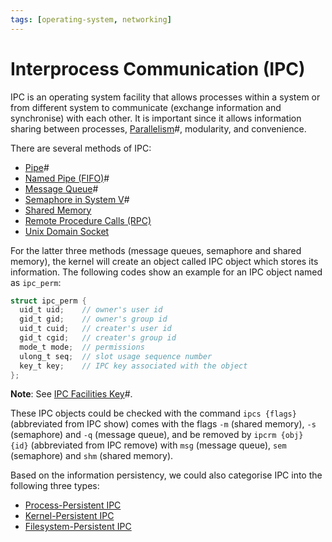 ```yaml
---
tags: [operating-system, networking]
---
```


# Interprocess Communication (IPC)

IPC is an operating system facility that allows processes within a system or
from different system to communicate (exchange information and synchronise) with
each other. It is important since it allows information sharing between
processes, [Parallelism](202202011808.md)#, modularity, and convenience.

There are several methods of IPC:
- [Pipe](202210280908.md)#
- [Named Pipe (FIFO)](202211080915.md)#
- [Message Queue](202212071258.md)#
- [Semaphore in System V](202212071928.md)#
- [Shared Memory](202302251019.md)
- [Remote Procedure Calls (RPC)](202302161128.md)
- [Unix Domain Socket](202303232001.md)

For the latter three methods (message queues, semaphore and shared memory), the
kernel will create an object called IPC object which stores its information. The
following codes show an example for an IPC object named as `ipc_perm`:

```c
struct ipc_perm {
  uid_t uid;    // owner's user id
  gid_t gid;    // owner's group id
  uid_t cuid;   // creater's user id
  gid_t cgid;   // creater's group id
  mode_t mode;  // permissions
  ulong_t seq;  // slot usage sequence number
  key_t key;    // IPC key associated with the object
};
```

**Note**: See [IPC Facilities Key](202212071232.md)#.

These IPC objects could be checked with the command `ipcs {flags}` (abbreviated
from IPC show) comes with the flags `-m` (shared memory), `-s` (semaphore) and
`-q` (message queue), and be removed by `ipcrm {obj} {id}` (abbreviated from IPC
remove) with `msg` (message queue), `sem` (semaphore) and `shm` (shared memory).

Based on the information persistency, we could also categorise IPC into the
following three types:
- [Process-Persistent IPC](202307131641.md)
- [Kernel-Persistent IPC](202307131645.md)
- [Filesystem-Persistent IPC](202307131657.md)

